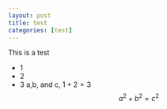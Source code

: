 ```yaml
---
layout: post
title: test
categories: [test]
---
```


This is a test

- 1
- 2
- 3
a,b, and c, $1+2=3$
$$
a^2+b^2=c^2
$$

